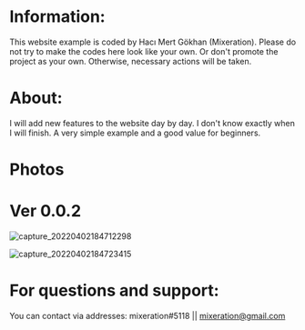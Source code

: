 # Information:
This website example is coded by Hacı Mert Gökhan (Mixeration). Please do not try to make the codes here look like your own. Or don't promote the project as your own. Otherwise, necessary actions will be taken.

# About:
I will add new features to the website day by day. I don't know exactly when I will finish. A very simple example and a good value for beginners.

# Photos
# Ver 0.0.2
![capture_20220402184712298](https://user-images.githubusercontent.com/64479768/161391598-725e0bd4-c8ac-4e50-9d1c-ea955a085c3c.png)

![capture_20220402184723415](https://user-images.githubusercontent.com/64479768/161391599-f2c59474-19b4-4fa1-978f-fd2534ae8490.png)



# For questions and support:
You can contact via addresses: mixeration#5118 || mixeration@gmail.com
